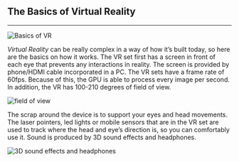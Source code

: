 ## The Basics of Virtual Reality
---
![Basics of VR](https://r.hswstatic.com/w_640/h_360/gif/videos/future-x-vr.jpg)

_Virtual Reality_ can be really complex in a way of how it’s built today, so here are the basics on how it works.
  The VR set first has a screen in front of each eye that prevents any interactions in reality.
    The screen is provided by phone/HDMI cable incorporated in a PC. The VR sets have a frame rate of 60fps.
      Because of this, the GPU is able to process every image per second.
        In addition, the VR has 100-210 degrees of field of view.

![field of view](https://360rumors.com/wp-content/uploads/2016/08/eyeforcefov.png)

The scrap around the device is to support your eyes and head movements.
  The laser pointers, led lights or mobile sensors that are in the VR set are used to track where the head and eye’s direction is, so you can comfortably use it.
    Sound is produced by 3D sound effects and headphones.

![3D sound effects and headphones](https://spectrum.ieee.org/image/MzIxMTIwNw.jpeg)


